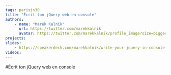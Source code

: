 ```yaml
---
tags: parisjs30
title: "Écrit ton jQuery web en console"
authors:
    - name: "Marek Kalnik"
      url: https://twitter.com/marekkalnik
      avatar: https://twitter.com/marekkalnik/profile_image?size=bigger
projects:
slides:
    - https://speakerdeck.com/marekkalnik/write-your-jquery-in-console-1
videos:
---
```

#Écrit ton jQuery web en console
